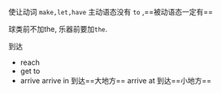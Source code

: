 使让动词 `make,let,have` 主动语态没有 `to` ,==被动语态一定有==

球类前不加the, 乐器前要加`the`.

到达
- reach
- get to
- arrive
	arrive in 到达==大地方==
	arrive at 到达==小地方==